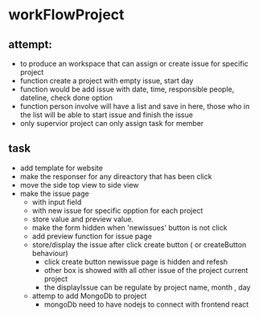 # workFlowProject
## attempt: 
- to produce an workspace that can assign or create issue for specific project 
- function create a project with empty issue, start day
- function would be add issue with date,  time, responsible people, dateline, check done option
- function person involve will have a list and save in here, those who in the list will be able to start issue and finish the issue
- only supervior project can only assign task for member
## task 
- add template for website
- make the responser for any direactory that has been click 
- move the side top view to side view
- make  the issue page
    - with input field 
    - with new issue for specific opption for each project 
    - store value and preview value.
    - make the form hidden when 'newissues' button is not click 
    - add preview function for issue page
    - store/display the issue after click create button ( or createButton behaviour)
        - click create button  newissue page is hidden and refesh 
        - other box is showed with all other issue of the project current project
        - the displayIssue can be regulate by project name, month , day
    - attemp to add MongoDb to project 
       - mongoDb need to have nodejs to connect with frontend react
         


    

